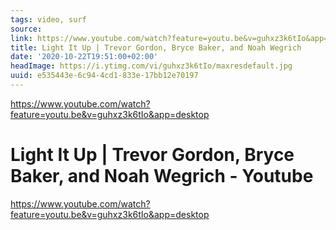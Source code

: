 ```yaml
---
tags: video, surf
source:
link: https://www.youtube.com/watch?feature=youtu.be&v=guhxz3k6tIo&app=desktop
title: Light It Up | Trevor Gordon, Bryce Baker, and Noah Wegrich
date: '2020-10-22T19:51:00+02:00'
headImage: https://i.ytimg.com/vi/guhxz3k6tIo/maxresdefault.jpg
uuid: e535443e-6c94-4cd1-833e-17bb12e70197
---
```


https://www.youtube.com/watch?feature=youtu.be&v=guhxz3k6tIo&app=desktop

# Light It Up | Trevor Gordon, Bryce Baker, and Noah Wegrich - Youtube
https://www.youtube.com/watch?feature=youtu.be&v=guhxz3k6tIo&app=desktop
